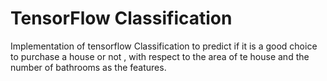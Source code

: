 # TensorFlow Classification

Implementation of tensorflow Classification to predict if it is a good choice to purchase a house or not , with respect to the area of te house and the number of bathrooms as the features.
